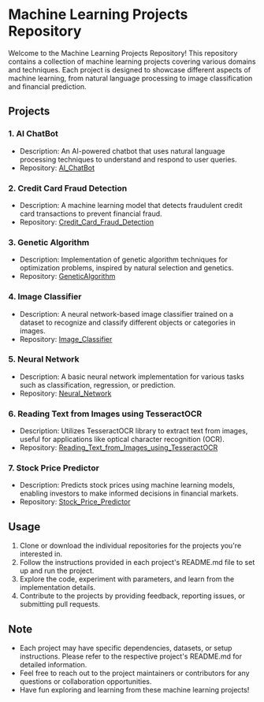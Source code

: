 # Machine Learning Projects Repository

Welcome to the Machine Learning Projects Repository! This repository contains a collection of machine learning projects covering various domains and techniques. Each project is designed to showcase different aspects of machine learning, from natural language processing to image classification and financial prediction.

## Projects

### 1. AI ChatBot

- Description: An AI-powered chatbot that uses natural language processing techniques to understand and respond to user queries.
- Repository: [AI_ChatBot](https://github.com/waqaarahmed/Machine-Learning-Projects/tree/main/AI_ChatBot)

### 2. Credit Card Fraud Detection

- Description: A machine learning model that detects fraudulent credit card transactions to prevent financial fraud.
- Repository: [Credit_Card_Fraud_Detection](https://github.com/waqaarahmed/Machine-Learning-Projects/tree/main/Credit_Card%20_Fraud%20Detection)

### 3. Genetic Algorithm

- Description: Implementation of genetic algorithm techniques for optimization problems, inspired by natural selection and genetics.
- Repository: [GeneticAlgorithm](https://github.com/waqaarahmed/Machine-Learning-Projects/tree/main/GeneticAlgorithm)

### 4. Image Classifier

- Description: A neural network-based image classifier trained on a dataset to recognize and classify different objects or categories in images.
- Repository: [Image_Classifier](https://github.com/waqaarahmed/Machine-Learning-Projects/tree/main/Image__Classifier)

### 5. Neural Network

- Description: A basic neural network implementation for various tasks such as classification, regression, or prediction.
- Repository: [Neural_Network](https://github.com/waqaarahmed/Machine-Learning-Projects/tree/main/Neural_Network)

### 6. Reading Text from Images using TesseractOCR

- Description: Utilizes TesseractOCR library to extract text from images, useful for applications like optical character recognition (OCR).
- Repository: [Reading_Text_from_Images_using_TesseractOCR](https://github.com/waqaarahmed/Machine-Learning-Projects/tree/main/Reading_Text_from_Images_using_TesseractOCR)

### 7. Stock Price Predictor

- Description: Predicts stock prices using machine learning models, enabling investors to make informed decisions in financial markets.
- Repository: [Stock_Price_Predictor](https://github.com/waqaarahmed/Machine-Learning-Projects/tree/main/Stock_Price_Predictor)

## Usage

1. Clone or download the individual repositories for the projects you're interested in.
2. Follow the instructions provided in each project's README.md file to set up and run the project.
3. Explore the code, experiment with parameters, and learn from the implementation details.
4. Contribute to the projects by providing feedback, reporting issues, or submitting pull requests.

## Note

- Each project may have specific dependencies, datasets, or setup instructions. Please refer to the respective project's README.md for detailed information.
- Feel free to reach out to the project maintainers or contributors for any questions or collaboration opportunities.
- Have fun exploring and learning from these machine learning projects!

